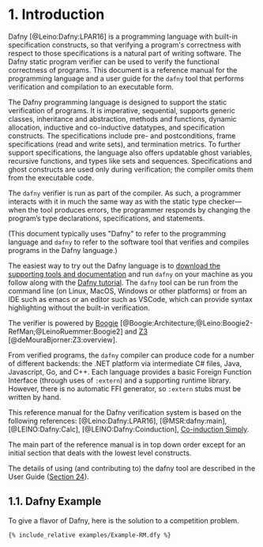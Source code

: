 # 1. Introduction

Dafny [@Leino:Dafny:LPAR16] is a programming language with built-in specification constructs,
so that verifying a program's correctness with respect to those specifications
is a natural part of writing software.
The Dafny static program verifier can be used to verify the functional
correctness of programs.
This document is a reference manual for the programming language and a user guide
for the `dafny` tool that performs verification and compilation to an
executable form.

The Dafny programming language is designed to support the static
verification of programs. It is imperative, sequential, supports generic
classes, inheritance and abstraction, methods and functions, dynamic allocation, inductive and
co-inductive datatypes, and specification constructs. The
specifications include pre- and postconditions, frame specifications
(read and write sets), and termination metrics. To further support
specifications, the language also offers updatable ghost variables,
recursive functions, and types like sets and sequences. Specifications
and ghost constructs are used only during verification; the compiler
omits them from the executable code.

The `dafny` verifier is run as part of the compiler. As such, a programmer
interacts with it in much the same way as with the static type
checker—when the tool produces errors, the programmer responds by
changing the program’s type declarations, specifications, and statements.

(This document typically uses "Dafny" to refer to the programming language
and `dafny` to refer to the software tool that verifies and compiles programs
in the Dafny language.)

The easiest way to try out the Dafny language is to [download the supporting tools and documentation](https://github.com/dafny-lang/dafny/releases) and
run `dafny` on your machine as you follow along with the [Dafny tutorial](../OnlineTutorial/guide).
The `dafny` tool can be run from the command line (on Linux, MacOS, Windows or other platforms) or from an IDE
such as emacs or an editor such as VSCode, which can provide syntax highlighting without
the built-in verification.

The verifier is powered
by [Boogie](http://research.microsoft.com/boogie)
[@Boogie:Architecture;@Leino:Boogie2-RefMan;@LeinoRuemmer:Boogie2]
and [Z3](https://github.com/z3prover) [@deMouraBjorner:Z3:overview].

From verified programs, the `dafny` compiler can produce code for a number
of different backends:
the .NET platform via intermediate C\# files, Java, Javascript, Go, and C++.
Each language provides a basic Foreign Function Interface (through uses of `:extern`)
and a supporting runtime library.
However, there is no automatic FFI generator, so `:extern` stubs must be written by hand.

This reference manual for the Dafny verification system is
based on the following references:
[@Leino:Dafny:LPAR16],
[@MSR:dafny:main],
[@LEINO:Dafny:Calc],
[@LEINO:Dafny:Coinduction],
[Co-induction Simply](http://research.microsoft.com/en-us/um/people/leino/papers/krml230.pdf).

The main part of the reference manual is in top down order except for an
initial section that deals with the lowest level constructs.

The details of using (and contributing to) the dafny tool are described in the User Guide ([Section 24](#sec-user-guide)).

## 1.1. Dafny Example
To give a flavor of Dafny, here is the solution to a competition problem.

```dafny
{% include_relative examples/Example-RM.dfy %}
```


